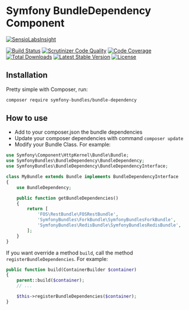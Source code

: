 Symfony BundleDependency Component
==================================

[![SensioLabsInsight][sensiolabs-insight-image]][sensiolabs-insight-link]

[![Build Status][testing-image]][testing-link]
[![Scrutinizer Code Quality][scrutinizer-code-quality-image]][scrutinizer-code-quality-link]
[![Code Coverage][code-coverage-image]][code-coverage-link]
[![Total Downloads][downloads-image]][package-link]
[![Latest Stable Version][stable-image]][package-link]
[![License][license-image]][license-link]

Installation
------------
Pretty simple with Composer, run:

``` bash
composer require symfony-bundles/bundle-dependency
```

How to use
----------
* Add to your composer.json the bundle dependencies
* Update your composer dependencies with command `composer update`
* Modify your Bundle Class. For example:

``` php
use Symfony\Component\HttpKernel\Bundle\Bundle;
use SymfonyBundles\BundleDependency\BundleDependency;
use SymfonyBundles\BundleDependency\BundleDependencyInterface;

class MyBundle extends Bundle implements BundleDependencyInterface
{
    use BundleDependency;

    public function getBundleDependencies()
    {
        return [
            'FOS\RestBundle\FOSRestBundle',
            'SymfonyBundles\ForkBundle\SymfonyBundlesForkBundle',
            'SymfonyBundles\RedisBundle\SymfonyBundlesRedisBundle',
        ];
    }
}
```

If you want override a method `build`, call the method `registerBundleDependencies`. For example:

``` php
public function build(ContainerBuilder $container)
{
    parent::build($container);
    // ...

    $this->registerBundleDependencies($container);
}
```

[package-link]: https://packagist.org/packages/symfony-bundles/bundle-dependency
[license-link]: https://github.com/symfony-bundles/bundle-dependency/blob/master/LICENSE
[license-image]: https://poser.pugx.org/symfony-bundles/bundle-dependency/license
[testing-link]: https://travis-ci.org/symfony-bundles/bundle-dependency
[testing-image]: https://travis-ci.org/symfony-bundles/bundle-dependency.svg?branch=master
[stable-image]: https://poser.pugx.org/symfony-bundles/bundle-dependency/v/stable
[downloads-image]: https://poser.pugx.org/symfony-bundles/bundle-dependency/downloads
[sensiolabs-insight-link]: https://insight.sensiolabs.com/projects/f3d1e9cc-8a94-4d0c-97c4-a488490e4f72
[sensiolabs-insight-image]: https://insight.sensiolabs.com/projects/f3d1e9cc-8a94-4d0c-97c4-a488490e4f72/big.png
[code-coverage-link]: https://scrutinizer-ci.com/g/symfony-bundles/bundle-dependency/?branch=master
[code-coverage-image]: https://scrutinizer-ci.com/g/symfony-bundles/bundle-dependency/badges/coverage.png?b=master
[scrutinizer-code-quality-link]: https://scrutinizer-ci.com/g/symfony-bundles/bundle-dependency/?branch=master
[scrutinizer-code-quality-image]: https://scrutinizer-ci.com/g/symfony-bundles/bundle-dependency/badges/quality-score.png?b=master
